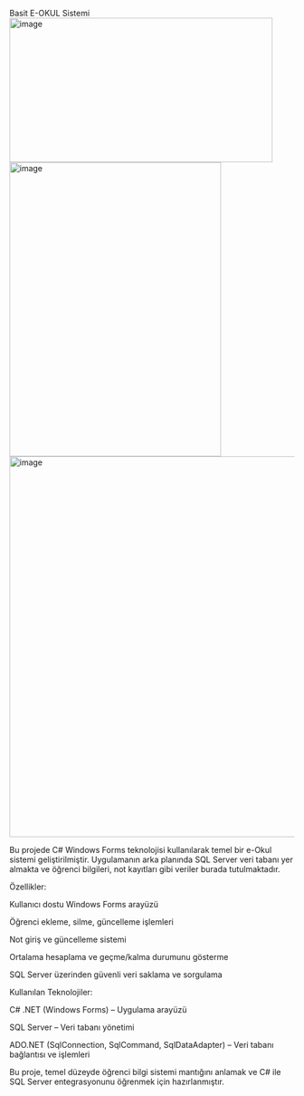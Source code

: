 Basit E-OKUL Sistemi
<img width="465" height="255" alt="image" src="https://github.com/user-attachments/assets/6a4a1ca8-fef1-451d-839c-26c4735abead" />
<img width="374" height="519" alt="image" src="https://github.com/user-attachments/assets/9623bc90-2eed-4110-befe-9b4625f27082" />
<img width="1053" height="672" alt="image" src="https://github.com/user-attachments/assets/c4b956a4-e3a8-43c9-94dd-3e3ec577b735" />

Bu projede C# Windows Forms teknolojisi kullanılarak temel bir e-Okul sistemi geliştirilmiştir. Uygulamanın arka planında SQL Server veri tabanı yer almakta ve öğrenci bilgileri, not kayıtları gibi veriler burada tutulmaktadır.

Özellikler:

Kullanıcı dostu Windows Forms arayüzü

Öğrenci ekleme, silme, güncelleme işlemleri

Not giriş ve güncelleme sistemi

Ortalama hesaplama ve geçme/kalma durumunu gösterme

SQL Server üzerinden güvenli veri saklama ve sorgulama

Kullanılan Teknolojiler:

C# .NET (Windows Forms) – Uygulama arayüzü

SQL Server – Veri tabanı yönetimi

ADO.NET (SqlConnection, SqlCommand, SqlDataAdapter) – Veri tabanı bağlantısı ve işlemleri

Bu proje, temel düzeyde öğrenci bilgi sistemi mantığını anlamak ve C# ile SQL Server entegrasyonunu öğrenmek için hazırlanmıştır.
